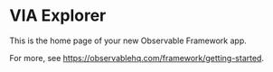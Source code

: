 # VIA Explorer

This is the home page of your new Observable Framework app.

For more, see <https://observablehq.com/framework/getting-started>.
